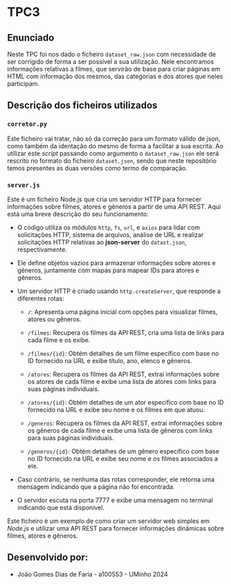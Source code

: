 # TPC3

## Enunciado

Neste TPC foi nos dado o ficheiro `dataset_raw.json` com necessidade de ser corrigido de forma a ser possível a sua utilização. Nele encontramos informações relativas a filmes, que servirão de base para criar páginas em HTML com informação dos mesmos, das categorias e dos atores que neles participam.

## Descrição dos ficheiros utilizados

### `corretor.py`

Este ficheiro vai tratar, não só da correção para um formato válido de json, como também da identação do mesmo de forma a facilitar a sua escrita. Ao utilizar este *script* passando como argumento o `dataset_raw.json` ele será rescrito no formato do ficheiro `dataset.json`, sendo que neste repositório temos presentes as duas versões como termo de comparação.


### `server.js`

Este é um ficheiro Node.js que cria um servidor HTTP para fornecer informações sobre filmes, atores e gêneros a partir de uma API REST. Aqui está uma breve descrição do seu funcionamento:

- O código utiliza os módulos `http`, `fs`, `url`, e `axios` para lidar com solicitações HTTP, sistema de arquivos, análise de URL e realizar solicitações HTTP relativas ao **json-server** do `datast.json`, respectivamente.

- Ele define objetos vazios para armazenar informações sobre atores e gêneros, juntamente com mapas para mapear IDs para atores e gêneros.

- Um servidor HTTP é criado usando `http.createServer`, que responde a diferentes rotas:

  - `/`: Apresenta uma página inicial com opções para visualizar filmes, atores ou gêneros.
  
  - `/filmes`: Recupera os filmes da API REST, cria uma lista de links para cada filme e os exibe.
  
  - `/filmes/{id}`: Obtém detalhes de um filme específico com base no ID fornecido na URL e exibe título, ano, elenco e gêneros.
  
  - `/atores`: Recupera os filmes da API REST, extrai informações sobre os atores de cada filme e exibe uma lista de atores com links para suas páginas individuais.
  
  - `/atores/{id}`: Obtém detalhes de um ator específico com base no ID fornecido na URL e exibe seu nome e os filmes em que atuou.
  
  - `/generos`: Recupera os filmes da API REST, extrai informações sobre os gêneros de cada filme e exibe uma lista de gêneros com links para suas páginas individuais.
  
  - `/generos/{id}`: Obtém detalhes de um gênero específico com base no ID fornecido na URL e exibe seu nome e os filmes associados a ele.

- Caso contrário, se nenhuma das rotas corresponder, ele retorna uma mensagem indicando que a página não foi encontrada.

- O servidor escuta na porta 7777 e exibe uma mensagem no terminal indicando que está disponível.

Este ficheiro é um exemplo de como criar um servidor web simples em *Node.js* e utilizar uma API REST para fornecer informações dinâmicas sobre filmes, atores e gêneros.

## Desenvolvido por:
- João Gomes Dias de Faria - a100553 - UMinho 2024
